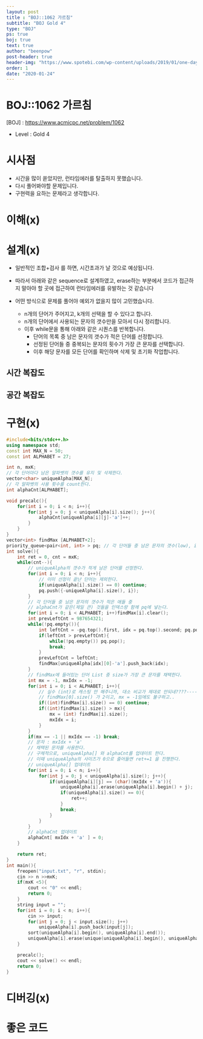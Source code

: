```yaml
---
layout: post
title : "BOJ::1062 가르침"
subtitle: "BOJ Gold 4"
type: "BOJ"
ps: true
boj: true
text: true
author: "beenpow"
post-header: true
header-img: "https://www.spotebi.com/wp-content/uploads/2019/01/one-day-day-one-workout-motivation-spotebi.jpg"
order: 1
date: "2020-01-24"
---
```


# BOJ::1062 가르침
[BOJ] : <https://www.acmicpc.net/problem/1062>
- Level : Gold 4

# 시사점
- 시간을 많이 쏟았지만, 런타임에러를 탈출하지 못했습니다.
- 다시 풀어봐야할 문제입니다.
- 구현력을 요하는 문제라고 생각합니다.

# 이해(x)

# 설계(x)

- 일반적인 조합+검사 를 하면,  시간초과가 날 것으로 예상됩니다.
- 따라서 아래와 같은 sequence로 설계하였고, erase하는 부분에서 코드가 접근하지 말아야 할 곳에
  접근하여 런타임에러를 유발하는 것 같습니다

- 어떤 방식으로 문제를 풀어야 예외가 없을지 많이 고민했습니다.
  - n개의 단어가 주어지고, k개의 선택을 할 수 있다고 합니다.
  - n개의 단어에서 사용되는 문자의 갯수만을 모아서 다시 정리합니다.
  - 이후 while문을 통해 아래와 같은 시퀀스를 반복합니다.
    - 단어의 목록 중 남은 문자의 갯수가 적은 단어를 선정합니다.
    - 선정된 단어들 중 중복되는 문자의 횟수가 가장 큰 문자를 선택합니다.
    - 이후 해당 문자를 모든 단어를 확인하며 삭제 및 초기화 작업합니다.

## 시간 복잡도

## 공간 복잡도

# 구현(x)

```cpp
#include<bits/stdc++.h>
using namespace std;
const int MAX_N = 50;
const int ALPHABET = 27;

int n, mxK;
// 각 단어마다 남은 알파벳의 갯수를 유지 및 삭제한다.
vector<char> uniqueAlpha[MAX_N];
// 각 알파벳의 사용 횟수를 count한다.
int alphaCnt[ALPHABET];

void precalc(){
    for(int i = 0; i < n; i++){
        for(int j = 0; j < uniqueAlpha[i].size(); j++){
            alphaCnt[uniqueAlpha[i][j]-'a']++;
        }
    }
}
vector<int> findMax [ALPHABET+2];
priority_queue<pair<int, int> > pq; // 각 단어들 중 남은 문자의 갯수(low), index(whatever)
int solve(){
    int ret = 0, cnt = mxK;
    while(cnt--){
        // uniqueAlpha의 갯수가 적게 남은 단어를 선정한다.
        for(int i = 0; i < n; i++){
            // 이미 선정이 끝난 단어는 제외한다.
            if(uniqueAlpha[i].size() == 0) continue;
            pq.push({-uniqueAlpha[i].size(), i});
        }
        // 각 단어들 중 남은 문자의 갯수가 작은 애들 중
        // alphaCnt가 같은(제일 큰) 것들을 인덱스랑 함께 pq에 넣는다.
        for(int i = 0; i < ALPHABET; i++)findMax[i].clear();
        int prevLeftCnt = 987654321;
        while(!pq.empty()){
            int leftCnt = -pq.top().first, idx = pq.top().second; pq.pop();
            if(leftCnt > prevLeftCnt){
                while(!pq.empty()) pq.pop();
                break;
            }
            prevLeftCnt = leftCnt;
            findMax[uniqueAlpha[idx][0]-'a'].push_back(idx);
        }
        // findMax에 들어있는 단어 List 중 size가 가장 큰 문자를 채택한다.
        int mx = -1, mxIdx = -1;
        for(int i = 0; i < ALPHABET; i++){
            // 실수 (int)로 캐스팅 안 해주니까, 대소 비교가 제대로 안되네????----------메모
            // findMax[0].size() 가 2이고, mx = -1임에도 불구하고..
            if((int)findMax[i].size() == 0) continue;
            if((int)findMax[i].size() > mx){
                mx = (int) findMax[i].size();
                mxIdx = i;
            }
        }
        if(mx == -1 || mxIdx == -1) break;
        // 문자 : mxIdx + 'a'
        // 채택된 문자를 사용한다.
        // 구체적으로, uniqueAlpha[] 와 alphaCnt를 업데이트 한다.
        // 이때 uniqueAlpha의 사이즈가 0으로 줄어들면 ret+=1 을 진행한다.
        // uniqueAlpha[] 업데이트
        for(int i = 0; i < n; i++){
            for(int j = 0; j < uniqueAlpha[i].size(); j++){
                if(uniqueAlpha[i][j] == (char)(mxIdx + 'a')){
                    uniqueAlpha[i].erase(uniqueAlpha[i].begin() + j);
                    if(uniqueAlpha[i].size() == 0){
                        ret++;
                    }
                    break;
                }
            }
        }
        // alphaCnt 업데이트
        alphaCnt[ mxIdx + 'a' ] = 0;
    }

    return ret;
}
int main(){
    freopen("input.txt", "r", stdin);
    cin >> n >>mxK;
    if(mxK <5){
        cout << "0" << endl;
        return 0;
    }
    string input = "";
    for(int i = 0; i < n; i++){
        cin >> input;
        for(int j = 0; j < input.size(); j++)
            uniqueAlpha[i].push_back(input[j]);
        sort(uniqueAlpha[i].begin(), uniqueAlpha[i].end());
        uniqueAlpha[i].erase(unique(uniqueAlpha[i].begin(), uniqueAlpha[i].end()), uniqueAlpha[i].end());
    }

    precalc();
    cout << solve() << endl;
    return 0;
}
```

# 디버깅(x)

# 좋은 코드


